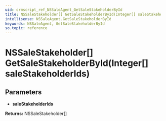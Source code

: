 ```yaml
---
uid: crmscript_ref_NSSaleAgent_GetSaleStakeholderById
title: NSSaleStakeholder[] GetSaleStakeholderById(Integer[] saleStakeholderIds)
intellisense: NSSaleAgent.GetSaleStakeholderById
keywords: NSSaleAgent, GetSaleStakeholderById
so.topic: reference
---
```


# NSSaleStakeholder[] GetSaleStakeholderById(Integer[] saleStakeholderIds)

## Parameters

* **saleStakeholderIds** 

**Returns:** NSSaleStakeholder[]
